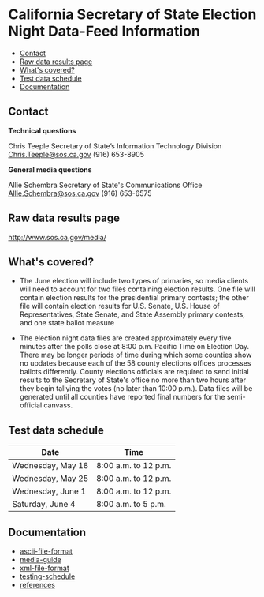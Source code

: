 California Secretary of State Election Night Data-Feed Information
==================================================================

* [Contact](#contact)
* [Raw data results page](#raw-data-results-page)
* [What's covered?](#whats-covered)
* [Test data schedule](#test-data-schedule)
* [Documentation](#documentation)

Contact
-------

**Technical questions**

Chris Teeple
Secretary of State’s Information Technology Division
Chris.Teeple@sos.ca.gov
(916) 653-8905

**General media questions**

Allie Schembra
Secretary of State's Communications Office
Allie.Schembra@sos.ca.gov
(916) 653-6575

Raw data results page
---------------------

http://www.sos.ca.gov/media/

What's covered?
--------------

* The June election will include two types of primaries, so media clients will need to account for two files containing election results. One file will contain election results for the presidential primary contests; the other file will contain election results for U.S. Senate, U.S. House of Representatives, State Senate, and State Assembly primary contests, and one state ballot measure


* The election night data files are created approximately every five minutes after the polls close at 8:00 p.m. Pacific Time on Election Day. There may be longer periods of time during which some counties show no updates because each of the 58 county elections offices processes ballots differently. County elections officials are required to send initial results to the Secretary of State's office no more than two hours after they begin tallying the votes (no later than 10:00 p.m.). Data files will be generated until all counties have reported final numbers for the semi-official canvass.

Test data schedule
------------------

| Date              | Time                |
|-------------------|---------------------|
| Wednesday, May 18 | 8:00 a.m. to 12 p.m.|
| Wednesday, May 25 | 8:00 a.m. to 12 p.m.|
| Wednesday, June 1 | 8:00 a.m. to 12 p.m.|
| Saturday, June 4  | 8:00 a.m. to 5 p.m. |


Documentation
-------------

* [ascii-file-format](/ascii-file-format.pdf)
* [media-guide](/media-guide-v8.pdf)
* [xml-file-format](/xml-file-format-eml-7.0-cs01.pdf)
* [testing-schedule](/testing-schedule.pdf)
* [references](/references.pdf)
